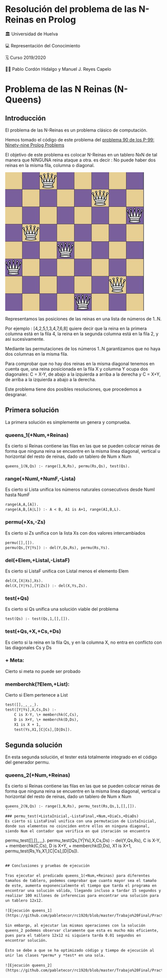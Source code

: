 # Resolución del problema de las N-Reinas en Prolog


:classical_building: Universidad de Huelva

:computer: Representación del Conocimiento

:spiral_calendar: Curso 2019/2020

:men_wrestling: Pablo Cordón Hidalgo y Manuel J. Reyes Capelo


# Problema de las N Reinas (N-Queens)

## Introducción

El problema de las N-Reinas es un problema clásico de computación.

Hemos tomado el código de este problema del [problema 90 de los P-99: Ninety-nine Prolog Problems](https://www.ic.unicamp.br/~meidanis/courses/mc336/2009s2/prolog/problemas/)

El objetivo de este problema es colocar N-Reinas en un tablero NxN  de tal manera que NINGUNA reina ataque a otra. es decir : No puede haber dos reinas en la misma fila, columna o diagonal.
 
![Ejemplo 8-Reinas](https://github.com/pabletecor/rc1920/blob/master/Trabajo%20Final/Practica/Codigo/Imagenes/n-reinas.jpg)

Representamos las posiciones de las reinas en una lista de números de 1..N. 
 
Por ejemplo : [4,2,5,1,3,4,7,6,8] quiere decir que la reina en la primera columna
está en la fila 4, la reina en la segunda columna está en la fila 2, y así sucesivamente.
 
Mediante las permutaciones de los números 1..N garantizamos que no haya dos columnas en la misma fila.
 
Para comprobar que no hay dos reinas en la misma diagonal tenemos en cuenta que, una reina posicionada en la fila X y columna Y ocupa dos diagonales: C = X-Y, de abajo a la izquierda a arriba a la derecha y C = X+Y,  de arriba a la izquierda a abajo a la derecha. 

Este problema tiene dos posibles resoluciones, que procedemos a desgranar.

## Primera solución

La primera solución es simplemente un genera y comprueba.

### queens_1(+Num,+Reinas)

Es cierto si Reinas contiene las filas en las que se pueden colocar reinas de forma que ninguna reina se encuentre en la misma línea diagonal, vertical
u horizontal del resto de reinas, dado un tablero de Num x Num

```
queens_1(N,Qs) :- range(1,N,Rs), permu(Rs,Qs), test(Qs).
```
### range(+NumI,+NumF,-Lista)

Es cierto si Lista unifica los números naturales consecutivos desde NumI hasta NumF

```
range(A,A,[A]).
range(A,B,[A|L]) :- A < B, A1 is A+1, range(A1,B,L).
```

### permu(+Xs,-Zs)
Es cierto si Zs unifica con la lista Xs con dos valores intercambiados

```
permu([],[]).
permu(Qs,[Y|Ys]) :- del(Y,Qs,Rs), permu(Rs,Ys).
``` 
### del(+Elem,+ListaI,-ListaF)

Es cierto si ListaF unifica con ListaI menos el elemento Elem

```
del(X,[X|Xs],Xs).
del(X,[Y|Ys],[Y|Zs]) :- del(X,Ys,Zs).
```

### test(+Qs)
Es cierto si Qs unifica una solución viable del problema
```
test(Qs) :- test(Qs,1,[],[]).
```
### test(+Qs,+X,+Cs,+Ds)
Es cierto si la reina en la fila Qs, y en la columna X, no entra en conflicto con las diagonales Cs y Ds

### \+ Meta:
Cierto si meta no puede ser probado

### memberchk(?Elem,+List): 
Cierto si Elem pertenece a List
```
test([],_,_,_).
test([Y|Ys],X,Cs,Ds) :- 
	C is X-Y, \+ memberchk(C,Cs),
	D is X+Y, \+ memberchk(D,Ds),
	X1 is X + 1,
	test(Ys,X1,[C|Cs],[D|Ds]).
```

## Segunda solución

En esta segunda solución, el tester está totalmente integrado en el código 
del generador permu.

### queens_2(+Num,+Reinas)

Es cierto si Reinas contiene las filas en las que se pueden colocar reinas
de forma que ninguna reina se encuentre en la misma linea diagonal, vertical
u horizontal del resto de reinas, dado un tablero de Num x Num

```
queens_2(N,Qs) :- range(1,N,Rs), permu_test(Rs,Qs,1,[],[]).
´´´
### permu_test(+ListaInicial,-ListaFinal,+Num,+DiaCs,+DiaDs)
Es cierto si ListaFinal unifica con una permutacion de ListaInicial, donde sus elementos no coinciden entre ellos en ninguna diagonal, siendo Num el contador que verifica en qué iteración se encuentra
```
permu_test([],[],_,_,_).
permu_test(Qs,[Y|Ys],X,Cs,Ds) :- 
	del(Y,Qs,Rs), 
	C is X-Y, \+ memberchk(C,Cs),
	D is X+Y, \+ memberchk(D,Ds),
	X1 is X+1,
	permu_test(Rs,Ys,X1,[C|Cs],[D|Ds]).
```

## Conclusiones y pruebas de ejecución

Tras ejecutar el predicado queens_1(+Num,+Reinas) para diferentes tamaños de tablero, podemos comprobar que cuanto mayor sea el tamaño de este, aumenta exponencialmente el tiempo que tarda el programa en encontrar una solución válida, llegando incluso a tardar 15 segundos y realizar 100 millones de inferencias para encontrar una solución para un tablero 12x12.

![Ejecución queens_1](https://github.com/pabletecor/rc1920/blob/master/Trabajo%20Final/Practica/Codigo/Imagenes/queens_1.PNG)

Sin embargo, al ejecutar las mismas operaciones con la solución queens_2 podemos observar claramente que esta es mucho más eficiente, pues para el tablero 12x12 ni siquiera tarda 0.01 segundos en encontrar solución.

Esto se debe a que se ha optimizado código y tiempo de ejecución al unir las clases *permu* y *test* en una sola.

![Ejecución queens_2](https://github.com/pabletecor/rc1920/blob/master/Trabajo%20Final/Practica/Codigo/Imagenes/queens_2.PNG)
